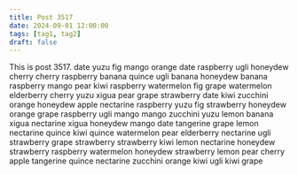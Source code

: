 ```yaml
---
title: Post 3517
date: 2024-09-01 12:00:00
tags: [tag1, tag2]
draft: false
---
```

This is post 3517.
date
yuzu
fig
mango
orange
date
raspberry
ugli
honeydew
cherry
cherry
raspberry
banana
quince
ugli
banana
honeydew
banana
raspberry
mango
pear
kiwi
raspberry
watermelon
fig
grape
watermelon
elderberry
cherry
yuzu
xigua
pear
grape
strawberry
date
kiwi
zucchini
orange
honeydew
apple
nectarine
raspberry
yuzu
fig
strawberry
honeydew
orange
grape
raspberry
ugli
mango
mango
zucchini
yuzu
lemon
banana
xigua
nectarine
xigua
honeydew
mango
date
tangerine
grape
lemon
nectarine
quince
kiwi
quince
watermelon
pear
elderberry
nectarine
ugli
strawberry
grape
strawberry
strawberry
kiwi
lemon
nectarine
honeydew
strawberry
raspberry
watermelon
honeydew
strawberry
lemon
pear
cherry
apple
tangerine
quince
nectarine
zucchini
orange
kiwi
ugli
kiwi
grape
